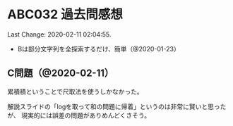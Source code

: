 # ABC032 過去問感想

Last Change: 2020-02-11 02:04:55.

- Bは部分文字列を全探索するだけ、簡単（@2020-01-23）

## C問題（@2020-02-11）

累積積ということで尺取法を使うしかなかった。

解説スライドの「logを取って和の問題に帰着」というのは非常に賢いと思ったが、
現実的には誤差の問題がありめんどくさそう。

